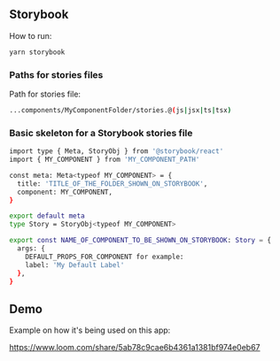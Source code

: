 ## Storybook

How to run:

```bash
yarn storybook
```

### Paths for stories files

Path for stories file:

```bash
...components/MyComponentFolder/stories.@(js|jsx|ts|tsx)
```

### Basic skeleton for a Storybook stories file

```bash
import type { Meta, StoryObj } from '@storybook/react'
import { MY_COMPONENT } from 'MY_COMPONENT_PATH'

const meta: Meta<typeof MY_COMPONENT> = {
  title: 'TITLE_OF_THE_FOLDER_SHOWN_ON_STORYBOOK',
  component: MY_COMPONENT,
}

export default meta
type Story = StoryObj<typeof MY_COMPONENT>

export const NAME_OF_COMPONENT_TO_BE_SHOWN_ON_STORYBOOK: Story = {
  args: {
    DEFAULT_PROPS_FOR_COMPONENT for example:
    label: 'My Default Label'
  },
}
```

## Demo

Example on how it's being used on this app:

https://www.loom.com/share/5ab78c9cae6b4361a1381bf974e0eb67
